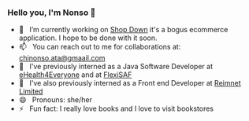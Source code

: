 ### Hello you, I'm Nonso 👋

- 🔭 &nbsp; I’m currently working on [Shop Down](https://github.com/thenextxchapter/shop-down) it's a bogus ecommerce application. I hope to be done with it soon.
- 📫 &nbsp; You can reach out to me for collaborations at: chinonso.ata@gmaail.com
- 🏦 &nbsp; I've previously interned as a Java Software Developer at [eHealth4Everyone](https://ehealth4everyone.com/) and at [FlexiSAF](https://www.flexisaf.com/)
- 🏦 &nbsp; I've also previously interned as a Front end Developer at [Reimnet Limited](https://reimnet.com/)
- 😄 &nbsp; Pronouns: she/her
- ⚡ &nbsp; Fun fact: I really love books and I love to visit bookstores
